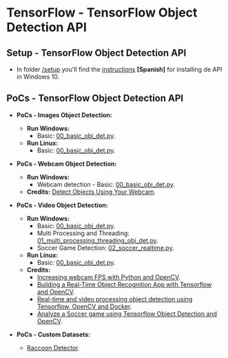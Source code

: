 # TensorFlow - TensorFlow Object Detection API

## Setup - TensorFlow Object Detection API

* In folder [/setup](setup) you'll find the [instructions](setup/tf_object_detection_api_setup_w10.pdf) **[Spanish]** for installing de API in Windows 10.

## PoCs - TensorFlow Object Detection API

* **PoCs - Images Object Detection:**
  * **Run Windows:**
    * Basic: [00_basic_obj_det.py](src/images/windows/00_basic_obj_det.py).
  * **Run Linux:**
    * Basic: [00_basic_obj_det.py](src/images/linux/00_basic_obj_det.py).

* **PoCs - Webcam Object Detection:**
  * **Run Windows:**
    * Webcam detection - Basic: [00_basic_obj_det.py](src/webcam/00_basic_obj_det.py).
  * **Credits:** [Detect Objects Using Your Webcam](https://tensorflow-object-detection-api-tutorial.readthedocs.io/en/latest/camera.html).

* **PoCs - Video Object Detection:**
  * **Run Windows:**
    * Basic: [00_basic_obj_det.py](src/videos/windows/00_basic_obj_det.py).
    * Multi Processing and Threading: [01_multi_processing_threading_obj_det.py](src/videos/windows/01_multi_processing_threading_obj_det.py).
    * Soccer Game Detection: [02_soccer_realtime.py](src/videos/windows/02_soccer_realtime.py).
  * **Run Linux:**
    * Basic: [00_basic_obj_det.py](src/videos/linux/00_basic_obj_det.py).
  * **Credits:**
    * [Increasing webcam FPS with Python and OpenCV](https://www.pyimagesearch.com/2015/12/21/increasing-webcam-fps-with-python-and-opencv/).
    * [Building a Real-Time Object Recognition App with Tensorflow and OpenCV](https://towardsdatascience.com/building-a-real-time-object-recognition-app-with-tensorflow-and-opencv-b7a2b4ebdc32).
    * [Real-time and video processing object detection using Tensorflow, OpenCV and Docker](https://towardsdatascience.com/real-time-and-video-processing-object-detection-using-tensorflow-opencv-and-docker-2be1694726e5).
    * [Analyze a Soccer game using Tensorflow Object Detection and OpenCV](https://towardsdatascience.com/analyse-a-soccer-game-using-tensorflow-object-detection-and-opencv-e321c230e8f2).

* **PoCs - Custom Datasets:**
  * [Raccoon Detector](src/raccoon_detector/README.md).